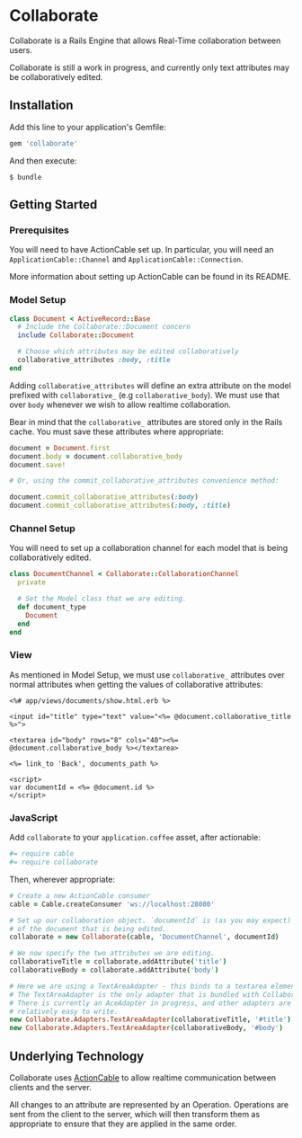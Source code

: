 # Collaborate

Collaborate is a Rails Engine that allows Real-Time collaboration between users.

Collaborate is still a work in progress, and currently only text attributes may
be collaboratively edited.

## Installation

Add this line to your application's Gemfile:

```ruby
gem 'collaborate'
```

And then execute:

    $ bundle

## Getting Started

### Prerequisites

You will need to have ActionCable set up. In particular, you will need an
`ApplicationCable::Channel` and `ApplicationCable::Connection`.

More information about setting up ActionCable can be found in its README.

### Model Setup

```ruby
class Document < ActiveRecord::Base
  # Include the Collaborate::Document concern
  include Collaborate::Document

  # Choose which attributes may be edited collaboratively
  collaborative_attributes :body, :title
end
```

Adding `collaborative_attributes` will define an extra attribute on the model
prefixed with `collaborative_` (e.g `collaborative_body`). We must use that
over `body` whenever we wish to allow realtime collaboration.

Bear in mind that the `collaborative_` attributes are stored only in the Rails
cache. You must save these attributes where appropriate:

```ruby
document = Document.first
document.body = document.collaborative_body
document.save!

# Or, using the commit_collaborative_attributes convenience method:

document.commit_collaborative_attributes(:body)
document.commit_collaborative_attributes(:body, :title)

```

### Channel Setup

You will need to set up a collaboration channel for each model that is being
collaboratively edited.

```ruby
class DocumentChannel < Collaborate::CollaborationChannel
  private

  # Set the Model class that we are editing.
  def document_type
    Document
  end
end
```

### View

As mentioned in Model Setup, we must use `collaborative_` attributes over normal
attributes when getting the values of collaborative attributes:

```erb
<%# app/views/documents/show.html.erb %>

<input id="title" type="text" value="<%= @document.collaborative_title %>">

<textarea id="body" rows="8" cols="40"><%= @document.collaborative_body %></textarea>

<%= link_to 'Back', documents_path %>

<script>
var documentId = <%= @document.id %>
</script>
```

### JavaScript

Add `collaborate` to your `application.coffee` asset, after actionable:

```coffeescript
#= require cable
#= require collaborate
```

Then, wherever appropriate:

```coffeescript
# Create a new ActionCable consumer
cable = Cable.createConsumer 'ws://localhost:28080'

# Set up our collaboration object. `documentId` is (as you may expect) the ID
# of the document that is being edited.
collaborate = new Collaborate(cable, 'DocumentChannel', documentId)

# We now specify the two attributes we are editing.
collaborativeTitle = collaborate.addAttribute('title')
collaborativeBody = collaborate.addAttribute('body')

# Here we are using a TextAreaAdapter - this binds to a textarea element.
# The TextAreaAdapter is the only adapter that is bundled with Collaborate.
# There is currently an AceAdapter in progress, and other adapters are
# relatively easy to write.
new Collaborate.Adapters.TextAreaAdapter(collaborativeTitle, '#title')
new Collaborate.Adapters.TextAreaAdapter(collaborativeBody, '#body')
```

## Underlying Technology

Collaborate uses [ActionCable](https://github.com/rails/actioncable) to allow
realtime communication between clients and the server.

All changes to an attribute are represented by an Operation. Operations are sent
from the client to the server, which will then transform them as appropriate to
ensure that they are applied in the same order.
